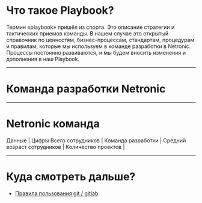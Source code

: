 # Что такое Playbook?
Термин «playbook» пришёл из спорта. Это описание стратегии и тактических приемов команды. В нашем случае это открытый справочник по ценностям, бизнес-процессам, стандартам, процедурам и правилам, которые мы используем в команде разработки в Netronic.
Процессы постоянно развиваются, и мы будем вносить изменения и дополнения в наш Playbook.
***
# Команда разработки Netronic
***
# Netronic команда
Данные | Цифры
Всего сотрудников |	
Команда разработки |
Средний возраст сотрудников |
Количество проектов	|
***
# Куда смотреть дальше?
- [Правила пользования git / gitlab](https://github.com/YakushevRoman/netronic_play_book/tree/master/git-rules.md)

